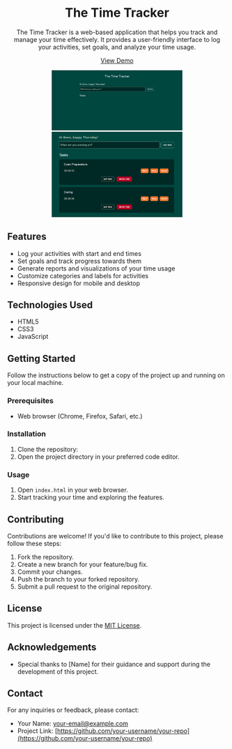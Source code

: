 <!-- Project Title -->
<h1 align="center">The Time Tracker</h1>

<!-- Project Description -->
<p align="center">
  The Time Tracker is a web-based application that helps you track and manage your time effectively. It provides a user-friendly interface to log your activities, set goals, and analyze your time usage.
</p>

<!-- Project Demo -->
<p align="center">
  <a href="https://your-time-tracker-demo.com">View Demo</a>
</p>

<!-- Project Screenshots -->
<p align="center">
  <img src="screenshots/screenshot1.png" alt="Screenshot 1" width="300" />
  <img src="screenshots/screenshot2.png" alt="Screenshot 2" width="300" />
</p>

<!-- Features -->
## Features
- Log your activities with start and end times
- Set goals and track progress towards them
- Generate reports and visualizations of your time usage
- Customize categories and labels for activities
- Responsive design for mobile and desktop

<!-- Technologies Used -->
## Technologies Used
- HTML5
- CSS3
- JavaScript

<!-- Getting Started -->
## Getting Started
Follow the instructions below to get a copy of the project up and running on your local machine.

### Prerequisites
- Web browser (Chrome, Firefox, Safari, etc.)

### Installation
1. Clone the repository:
2. Open the project directory in your preferred code editor.

### Usage
1. Open `index.html` in your web browser.
2. Start tracking your time and exploring the features.

<!-- Contributing -->
## Contributing
Contributions are welcome! If you'd like to contribute to this project, please follow these steps:
1. Fork the repository.
2. Create a new branch for your feature/bug fix.
3. Commit your changes.
4. Push the branch to your forked repository.
5. Submit a pull request to the original repository.

<!-- License -->
## License
This project is licensed under the [MIT License](LICENSE).

<!-- Acknowledgements -->
## Acknowledgements
- Special thanks to [Name] for their guidance and support during the development of this project.

<!-- Contact -->
## Contact
For any inquiries or feedback, please contact:
- Your Name: your-email@example.com
- Project Link: [https://github.com/your-username/your-repo](https://github.com/your-username/your-repo)
